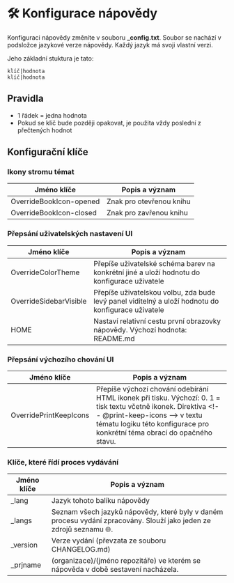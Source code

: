 # 🛠️ Konfigurace nápovědy

Konfiguraci nápovědy změníte v souboru **_config.txt**. Soubor se nachází v podsložce jazykové verze nápovědy. Každý jazyk má svoji vlastní verzi.

Jeho základní stuktura je tato:

```
klíč|hodnota
klíč|hodnota
```

## Pravidla

- 1 řádek = jedna hodnota
- Pokud se klíč bude později opakovat, je použita vždy poslední z přečtených hodnot

## Konfigurační klíče

### Ikony stromu témat

| Jméno klíče | Popis a význam |
|---|---|
| OverrideBookIcon-opened | Znak pro otevřenou knihu |
| OverrideBookIcon-closed | Znak pro zavřenou knihu |

### Přepsání uživatelských nastavení UI

| Jméno klíče | Popis a význam |
|---|---|
| OverrideColorTheme | Přepíše uživatelské schéma barev na konkrétní jiné a uloží hodnotu do konfigurace uživatele |
| OverrideSidebarVisible | Přepíše uživatelskou volbu, zda bude levý panel viditelný a uloží hodnotu do konfigurace uživatele |
| HOME | Nastaví relativní cestu první obrazovky nápovědy. Výchozí hodnota: README.md |

### Přepsání výchozího chování UI

| Jméno klíče | Popis a význam |
|---|---|
| OverridePrintKeepIcons | Přepíše výchozí chování odebírání HTML ikonek při tisku. Výchozí: 0. 1 = tisk textu včetně ikonek. Direktiva \<\!-- @print-keep-icons --\> v textu tématu logiku této konfigurace pro konkrétní téma obrací do opačného stavu. |

### Klíče, které řídí proces vydávání
| Jméno klíče | Popis a význam |
|---|---|
| _lang | Jazyk tohoto balíku nápovědy |
| _langs | Seznam všech jazyků nápovědy, které byly v daném procesu vydání zpracovány. Slouží jako jeden ze zdrojů seznamu 🌐. |
| _version | Verze vydání (převzata ze souboru CHANGELOG.md) |
| _prjname | (organizace)/(jméno repozitáře) ve kterém se nápověda v době sestavení nacházela. |
